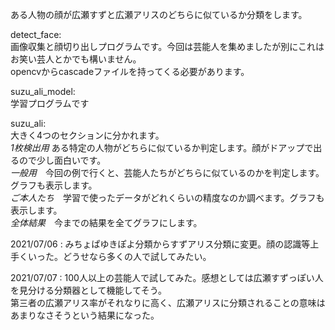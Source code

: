 
ある人物の顔が広瀬すずと広瀬アリスのどちらに似ているか分類をします。

detect_face:  
画像収集と顔切り出しプログラムです。今回は芸能人を集めましたが別にこれはお笑い芸人とかでも構いません。  
opencvからcascadeファイルを持ってくる必要があります。

suzu_ali_model:  
学習プログラムです

suzu_ali:  
大きく4つのセクションに分かれます。  
*1枚検出用* ある特定の人物がどちらに似ているか判定します。顔がドアップで出るので少し面白いです。  
*一般用*　今回の例で行くと、芸能人たちがどちらに似ているのかを判定します。グラフも表示します。  
*ご本人たち*　学習で使ったデータがどれくらいの精度なのか調べます。グラフも表示します。  
*全体結果*　今までの結果を全てグラフにします。  
  
  
  


2021/07/06 : みちょぱゆきぽよ分類からすずアリス分類に変更。顔の認識等上手くいった。どうせなら多くの人で試してみたい。  
  
2021/07/07 : 100人以上の芸能人で試してみた。感想としては広瀬すずっぽい人を見分ける分類器として機能してそう。  
             第三者の広瀬アリス率がそれなりに高く、広瀬アリスに分類されることの意味はあまりなさそうという結果になった。
